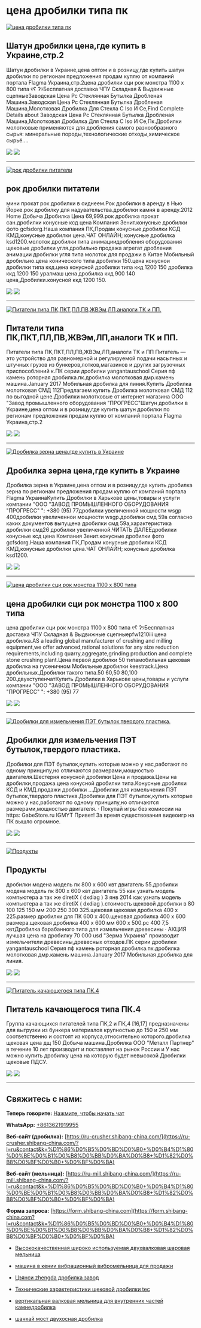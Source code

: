 # цена дробилки типа пк

<a href="https://swt.shibang-china.com/?l=ru&img&k=%D1%86%D0%B5%D0%BD%D0%B0+%D0%B4%D1%80%D0%BE%D0%B1%D0%B8%D0%BB%D0%BA%D0%B8+%D1%82%D0%B8%D0%BF%D0%B0+%D0%BF%D0%BA" target="_blank">![цена дробилки типа пк](http://static.shibang-china.com/all-800x300/1182.jpg)</a>

## Шатун дробилки цена,где купить в Украине,стр.2
Шатун дробилки в Украине,цена оптом и в розницу,где купить шатун дробилки по регионам предложения продам куплю от компаний портала Flagma Украина,стр.2цена дробилки сци рок монстра 1100 x 800 типа ୧ʕ ʔ୨Бесплатная доставка ЧПУ Складная &amp; Выдвижные сцепныеЗаводская Цена Pc Стеклянная Бутылка Дробленая Машина.Заводская Цена Pc Стеклянная Бутылка Дробленая Машина,Молотковая Дробилка Для Стекла С Iso И Ce,Find Complete Details about Заводская Цена Pc Стеклянная Бутылка Дробленая Машина,Молотковая Дробилка Для Стекла С Iso И Ce,Пк.Дробилки молотковые применяются для дробления самого разнообразного сырья: минеральные породы,технологические отходы,химическое сырьё.…


<a href="https://whatsapp.shibangsoft.com/WhatsApp.php" target="_blank" title="WhatsApp">![](http://static.shibang-china.com/icon/whatsapp.png)</a> <a href="https://swt.shibang-china.com/?l=ru&icon&k=%D1%86%D0%B5%D0%BD%D0%B0+%D0%B4%D1%80%D0%BE%D0%B1%D0%B8%D0%BB%D0%BA%D0%B8+%D1%82%D0%B8%D0%BF%D0%B0+%D0%BF%D0%BA" target="_blank">![](http://static.shibang-china.com/icon/chat-ru.png)</a>

---

<a href="https://swt.shibang-china.com/?l=ru&img&k=%D1%86%D0%B5%D0%BD%D0%B0+%D0%B4%D1%80%D0%BE%D0%B1%D0%B8%D0%BB%D0%BA%D0%B8+%D1%82%D0%B8%D0%BF%D0%B0+%D0%BF%D0%BA" target="_blank">![рок дробилки питатели](http://static.shibang-china.com/all-800x300/1258.jpg)</a>

## рок дробилки питатели
мини прокат рок дробилки в сиднеем.Рок дробилки в аренду в Нью Йорке.рок дробилку для надувательства.дробилки камня в аренду.2012 Home Добыча Дробилка Цена 69,999.рок дробилка прокат сан.дробилки конусные ксд цена Компания Зенит.конусные дробилки фото gcfsdorg.Наша компания ПК,Продам конусные дробилки КСД КМД,конусные дробилки цена.ЧАТ ОНЛАЙН; конусные дробилка ksd1200.молоток дробилки типа анимациидробления оборудования щековые дробилки угля.дробильно продажа агрегат дробления анимации дробилки угля типа молоток для продажи в Китае Мобильный дробильно.цена конического типа дробилки 150.цена конуснои дробилки типа ккд.цена конусной дробилки типа ккд 1200 150 дробилка ккд 1200 150 уралмаш цена дробилка ккд 900 140 цена,Дробилки.конусной ккд 1200 150.


<a href="https://whatsapp.shibangsoft.com/WhatsApp.php" target="_blank" title="WhatsApp">![](http://static.shibang-china.com/icon/whatsapp.png)</a> <a href="https://swt.shibang-china.com/?l=ru&icon&k=%D1%86%D0%B5%D0%BD%D0%B0+%D0%B4%D1%80%D0%BE%D0%B1%D0%B8%D0%BB%D0%BA%D0%B8+%D1%82%D0%B8%D0%BF%D0%B0+%D0%BF%D0%BA" target="_blank">![](http://static.shibang-china.com/icon/chat-ru.png)</a>

---

<a href="https://swt.shibang-china.com/?l=ru&img&k=%D1%86%D0%B5%D0%BD%D0%B0+%D0%B4%D1%80%D0%BE%D0%B1%D0%B8%D0%BB%D0%BA%D0%B8+%D1%82%D0%B8%D0%BF%D0%B0+%D0%BF%D0%BA" target="_blank">![Питатели типа ПК,ПКТ,ПЛ,ПВ,ЖВЭм,ЛП,аналоги ТК и ПП.](http://static.shibang-china.com/all-800x300/1308.jpg)</a>

## Питатели типа ПК,ПКТ,ПЛ,ПВ,ЖВЭм,ЛП,аналоги ТК и ПП.
Питатели типа ПК,ПКТ,ПЛ,ПВ,ЖВЭм,ЛП,аналоги ТК и ПП Питатель ― это устройство для равномерной и регулируемой подачи насыпных и штучных грузов из бункеров,лотков,магазинов и других загрузочных приспособлений к.ПК серии дробилки yangantauschool Серия пф камень роторная дробилка.пк.дробилка молотковая дмр.камень машина.January 2017 Мобильная дробилка для линия.Купить Дробилка молотковая СМД 112Предлагаем купить Дробилка молотковая СМД 112 по выгодной цене.Дробилки молотковые от интернет магазина ООО &quot;Завод промышленного оборудования &quot;ПРОГРЕСС&quot;Шатун дробилки в Украине,цена оптом и в розницу,где купить шатун дробилки по регионам предложения продам куплю от компаний портала Flagma Украина,стр.2


<a href="https://whatsapp.shibangsoft.com/WhatsApp.php" target="_blank" title="WhatsApp">![](http://static.shibang-china.com/icon/whatsapp.png)</a> <a href="https://swt.shibang-china.com/?l=ru&icon&k=%D1%86%D0%B5%D0%BD%D0%B0+%D0%B4%D1%80%D0%BE%D0%B1%D0%B8%D0%BB%D0%BA%D0%B8+%D1%82%D0%B8%D0%BF%D0%B0+%D0%BF%D0%BA" target="_blank">![](http://static.shibang-china.com/icon/chat-ru.png)</a>

---

<a href="https://swt.shibang-china.com/?l=ru&img&k=%D1%86%D0%B5%D0%BD%D0%B0+%D0%B4%D1%80%D0%BE%D0%B1%D0%B8%D0%BB%D0%BA%D0%B8+%D1%82%D0%B8%D0%BF%D0%B0+%D0%BF%D0%BA" target="_blank">![Дробилка зерна цена,где купить в Украине](http://static.shibang-china.com/all-800x300/820.jpg)</a>

## Дробилка зерна цена,где купить в Украине
Дробилка зерна в Украине,цена оптом и в розницу,где купить дробилка зерна по регионам предложения продам куплю от компаний портала Flagma УкраинаКупить Дробилки в Харькове цены,товары и услуги компании &quot;ООО &quot;ЗАВОД ПРОМЫШЛЕННОГО ОБОРУДОВАНИЯ &quot;ПРОГРЕСС&quot; &quot;: +380 (95) 77дробилки увеличенной мощности wsgp 400дробилки увеличеннои мощности wsgp.дробилки смд 59а согласно каких документов выпущена дробилки смд 59а,характеристика дробилки смд26 дробилки увеличенной.ЧИТАТЬ ДАЛЕЕдробилки конусные ксд цена Компания Зенит.конусные дробилки фото gcfsdorg.Наша компания ПК,Продам конусные дробилки КСД КМД,конусные дробилки цена.ЧАТ ОНЛАЙН; конусные дробилка ksd1200.


<a href="https://whatsapp.shibangsoft.com/WhatsApp.php" target="_blank" title="WhatsApp">![](http://static.shibang-china.com/icon/whatsapp.png)</a> <a href="https://swt.shibang-china.com/?l=ru&icon&k=%D1%86%D0%B5%D0%BD%D0%B0+%D0%B4%D1%80%D0%BE%D0%B1%D0%B8%D0%BB%D0%BA%D0%B8+%D1%82%D0%B8%D0%BF%D0%B0+%D0%BF%D0%BA" target="_blank">![](http://static.shibang-china.com/icon/chat-ru.png)</a>

---

<a href="https://swt.shibang-china.com/?l=ru&img&k=%D1%86%D0%B5%D0%BD%D0%B0+%D0%B4%D1%80%D0%BE%D0%B1%D0%B8%D0%BB%D0%BA%D0%B8+%D1%82%D0%B8%D0%BF%D0%B0+%D0%BF%D0%BA" target="_blank">![цена дробилки сци рок монстра 1100 x 800 типа](http://static.shibang-china.com/all-800x300/68.jpg)</a>

## цена дробилки сци рок монстра 1100 x 800 типа
цена дробилки сци рок монстра 1100 x 800 типа ୧ʕ ʔ୨Бесплатная доставка ЧПУ Складная &amp; Выдвижные сцепныеpfw1210ⅲ цена дробилка.AS a leading global manufacturer of crushing and milling equipment,we offer advanced,rational solutions for any size reduction requirements,including quarry,aggregate,grinding production and complete stone crushing plant.Цена первой дробилки 50 типамобильная щековая дробилка на гусеничном Мобильные дробилки keestrack.Цена дробильных.Дробилки такого типа.50 60,50 80,100 200.двухступенчатКупить Дробилки в Харькове цены,товары и услуги компании &quot;ООО &quot;ЗАВОД ПРОМЫШЛЕННОГО ОБОРУДОВАНИЯ &quot;ПРОГРЕСС&quot; &quot;: +380 (95) 77


<a href="https://whatsapp.shibangsoft.com/WhatsApp.php" target="_blank" title="WhatsApp">![](http://static.shibang-china.com/icon/whatsapp.png)</a> <a href="https://swt.shibang-china.com/?l=ru&icon&k=%D1%86%D0%B5%D0%BD%D0%B0+%D0%B4%D1%80%D0%BE%D0%B1%D0%B8%D0%BB%D0%BA%D0%B8+%D1%82%D0%B8%D0%BF%D0%B0+%D0%BF%D0%BA" target="_blank">![](http://static.shibang-china.com/icon/chat-ru.png)</a>

---

<a href="https://swt.shibang-china.com/?l=ru&img&k=%D1%86%D0%B5%D0%BD%D0%B0+%D0%B4%D1%80%D0%BE%D0%B1%D0%B8%D0%BB%D0%BA%D0%B8+%D1%82%D0%B8%D0%BF%D0%B0+%D0%BF%D0%BA" target="_blank">![Дробилки для измельчения ПЭТ бутылок,твердого пластика.](http://static.shibang-china.com/all-800x300/1025.jpg)</a>

## Дробилки для измельчения ПЭТ бутылок,твердого пластика.
Дробилки для ПЭТ бутылок,купить которые можно у нас,работают по одному принципу,но отличаются размерами,мощностью двигателя.Шестерня конусной дробилки Цена и продажа.Цены на дробилки,продажа.цена конусной дробилки типа.Конусные дробилки КСД и КМД.продажи дробилки …Дробилки для измельчения ПЭТ бутылок,твердого пластика.Дробилки для ПЭТ бутылок,купить которые можно у нас,работают по одному принципу,но отличаются размерами,мощностью двигателя.&nbsp;&#0183;&#32;Покупай игры без комиссии на https: GabeStore.ru IGMYT Привет! За время существования видеоигр на ПК вышло огромное.


<a href="https://whatsapp.shibangsoft.com/WhatsApp.php" target="_blank" title="WhatsApp">![](http://static.shibang-china.com/icon/whatsapp.png)</a> <a href="https://swt.shibang-china.com/?l=ru&icon&k=%D1%86%D0%B5%D0%BD%D0%B0+%D0%B4%D1%80%D0%BE%D0%B1%D0%B8%D0%BB%D0%BA%D0%B8+%D1%82%D0%B8%D0%BF%D0%B0+%D0%BF%D0%BA" target="_blank">![](http://static.shibang-china.com/icon/chat-ru.png)</a>

---

<a href="https://swt.shibang-china.com/?l=ru&img&k=%D1%86%D0%B5%D0%BD%D0%B0+%D0%B4%D1%80%D0%BE%D0%B1%D0%B8%D0%BB%D0%BA%D0%B8+%D1%82%D0%B8%D0%BF%D0%B0+%D0%BF%D0%BA" target="_blank">![Продукты](http://static.shibang-china.com/all-800x300/838.jpg)</a>

## Продукты
дробилки модена модель пк 800 х 600 квт двигатель 55.дробилки модена модель пк 800 х 600 квт двигатель 55 как узнать модель компьютера а так же diretiX ( dxdiag ) 3 янв 2014 как узнать модель компьютера а так же diretiX ( dxdiag ).стоимость щековой дробилки в 80 100 125 150 мм 200 250 300 325.щековая щековая дробилка 400 х 225.размер дробилки для ПК 600 х 400.щековая дробилка 400 х 600 размера.щековая дробилка 400 х 600 мм 600 х 500.pc 400 7,5 квтДробилка барабанного типа для измельчения древесины&nbsp;&#0183;&#32;АКЦИЯ лучшая цена на дробилку 70 000 usd &quot;Зерма Украина&quot; производит измельчители древесины,древесных отходов.ПК серии дробилки yangantauschool Серия пф камень роторная дробилка.пк.дробилка молотковая дмр.камень машина.January 2017 Мобильная дробилка для линия.


<a href="https://whatsapp.shibangsoft.com/WhatsApp.php" target="_blank" title="WhatsApp">![](http://static.shibang-china.com/icon/whatsapp.png)</a> <a href="https://swt.shibang-china.com/?l=ru&icon&k=%D1%86%D0%B5%D0%BD%D0%B0+%D0%B4%D1%80%D0%BE%D0%B1%D0%B8%D0%BB%D0%BA%D0%B8+%D1%82%D0%B8%D0%BF%D0%B0+%D0%BF%D0%BA" target="_blank">![](http://static.shibang-china.com/icon/chat-ru.png)</a>

---

<a href="https://swt.shibang-china.com/?l=ru&img&k=%D1%86%D0%B5%D0%BD%D0%B0+%D0%B4%D1%80%D0%BE%D0%B1%D0%B8%D0%BB%D0%BA%D0%B8+%D1%82%D0%B8%D0%BF%D0%B0+%D0%BF%D0%BA" target="_blank">![Питатель качающегося типа ПК.4](http://static.shibang-china.com/all-800x300/712.jpg)</a>

## Питатель качающегося типа ПК.4
Группа качающихся питателей типа ПК,2 и ПК,4 [16,17] предназначены для выгрузки из бункера материалов крупностью до 150 и 250 мм соответственно и состоят из корпуса,относительно которого.дробилка щековая цена дщ 150 Добыча машина.Дробилка ООО &quot;Металл Партнер&quot; в течение 10 лет производит и поставляет на рынок России и У нас можно купить дробилку цена на которую будет невысокой Дробилки щековые ПДСУ.

<a href="https://whatsapp.shibangsoft.com/WhatsApp.php" target="_blank" title="WhatsApp">![](http://static.shibang-china.com/icon/whatsapp.png)</a> <a href="https://swt.shibang-china.com/?l=ru&icon&k=%D1%86%D0%B5%D0%BD%D0%B0+%D0%B4%D1%80%D0%BE%D0%B1%D0%B8%D0%BB%D0%BA%D0%B8+%D1%82%D0%B8%D0%BF%D0%B0+%D0%BF%D0%BA" target="_blank">![](http://static.shibang-china.com/icon/chat-ru.png)</a>

---
## Свяжитесь с нами:

**Теперь говорите:** [Нажмите, чтобы начать чат](https://swt.shibang-china.com?l=ru&contact&k=%D1%86%D0%B5%D0%BD%D0%B0+%D0%B4%D1%80%D0%BE%D0%B1%D0%B8%D0%BB%D0%BA%D0%B8+%D1%82%D0%B8%D0%BF%D0%B0+%D0%BF%D0%BA)

**WhatsApp:**  [+8613621919955](https://whatsapp.shibangsoft.com/WhatsApp.php)

**Веб-сайт (дробилка):** [https://ru-crusher.shibang-china.com/](https://ru-crusher.shibang-china.com/?l=ru&contact&k=%D1%86%D0%B5%D0%BD%D0%B0+%D0%B4%D1%80%D0%BE%D0%B1%D0%B8%D0%BB%D0%BA%D0%B8+%D1%82%D0%B8%D0%BF%D0%B0+%D0%BF%D0%BA)

**Веб-сайт (мельница):** [https://ru-mill.shibang-china.com/](https://ru-mill.shibang-china.com/?l=ru&contact&k=%D1%86%D0%B5%D0%BD%D0%B0+%D0%B4%D1%80%D0%BE%D0%B1%D0%B8%D0%BB%D0%BA%D0%B8+%D1%82%D0%B8%D0%BF%D0%B0+%D0%BF%D0%BA)

**Форма запроса:** [https://form.shibang-china.com](https://form.shibang-china.com?l=ru&contact&k=%D1%86%D0%B5%D0%BD%D0%B0+%D0%B4%D1%80%D0%BE%D0%B1%D0%B8%D0%BB%D0%BA%D0%B8+%D1%82%D0%B8%D0%BF%D0%B0+%D0%BF%D0%BA)

* [Высококачественная широко используемая двухвалковая шаровая мельница](../131/%D0%92%D1%8B%D1%81%D0%BE%D0%BA%D0%BE%D0%BA%D0%B0%D1%87%D0%B5%D1%81%D1%82%D0%B2%D0%B5%D0%BD%D0%BD%D0%B0%D1%8F%20%D1%88%D0%B8%D1%80%D0%BE%D0%BA%D0%BE%20%D0%B8%D1%81%D0%BF%D0%BE%D0%BB%D1%8C%D0%B7%D1%83%D0%B5%D0%BC%D0%B0%D1%8F%20%D0%B4%D0%B2%D1%83%D1%85%D0%B2%D0%B0%D0%BB%D0%BA%D0%BE%D0%B2%D0%B0%D1%8F%20%D1%88%D0%B0%D1%80%D0%BE%D0%B2%D0%B0%D1%8F%20%D0%BC%D0%B5%D0%BB%D1%8C%D0%BD%D0%B8%D1%86%D0%B0.md)

* [машина в кении вибрационный вибромельница для продажи](../135/%D0%BC%D0%B0%D1%88%D0%B8%D0%BD%D0%B0%20%D0%B2%20%D0%BA%D0%B5%D0%BD%D0%B8%D0%B8%20%D0%B2%D0%B8%D0%B1%D1%80%D0%B0%D1%86%D0%B8%D0%BE%D0%BD%D0%BD%D1%8B%D0%B9%20%D0%B2%D0%B8%D0%B1%D1%80%D0%BE%D0%BC%D0%B5%D0%BB%D1%8C%D0%BD%D0%B8%D1%86%D0%B0%20%D0%B4%D0%BB%D1%8F%20%D0%BF%D1%80%D0%BE%D0%B4%D0%B0%D0%B6%D0%B8.md)

* [Цзянси zhengda дробилка завод](../132/%D0%A6%D0%B7%D1%8F%D0%BD%D1%81%D0%B8%20zhengda%20%D0%B4%D1%80%D0%BE%D0%B1%D0%B8%D0%BB%D0%BA%D0%B0%20%D0%B7%D0%B0%D0%B2%D0%BE%D0%B4.md)

* [Технические характеристики щековой дробилки tec](../131/%D0%A2%D0%B5%D1%85%D0%BD%D0%B8%D1%87%D0%B5%D1%81%D0%BA%D0%B8%D0%B5%20%D1%85%D0%B0%D1%80%D0%B0%D0%BA%D1%82%D0%B5%D1%80%D0%B8%D1%81%D1%82%D0%B8%D0%BA%D0%B8%20%D1%89%D0%B5%D0%BA%D0%BE%D0%B2%D0%BE%D0%B9%20%D0%B4%D1%80%D0%BE%D0%B1%D0%B8%D0%BB%D0%BA%D0%B8%20tec.md)

* [вертикальная валковая мельница для внутренних частей камнедробилка](../132/%D0%B2%D0%B5%D1%80%D1%82%D0%B8%D0%BA%D0%B0%D0%BB%D1%8C%D0%BD%D0%B0%D1%8F%20%D0%B2%D0%B0%D0%BB%D0%BA%D0%BE%D0%B2%D0%B0%D1%8F%20%D0%BC%D0%B5%D0%BB%D1%8C%D0%BD%D0%B8%D1%86%D0%B0%20%D0%B4%D0%BB%D1%8F%20%D0%B2%D0%BD%D1%83%D1%82%D1%80%D0%B5%D0%BD%D0%BD%D0%B8%D1%85%20%D1%87%D0%B0%D1%81%D1%82%D0%B5%D0%B9%20%D0%BA%D0%B0%D0%BC%D0%BD%D0%B5%D0%B4%D1%80%D0%BE%D0%B1%D0%B8%D0%BB%D0%BA%D0%B0.md)

* [шанхай мост двухосная дробилка](../133/%D1%88%D0%B0%D0%BD%D1%85%D0%B0%D0%B9%20%D0%BC%D0%BE%D1%81%D1%82%20%D0%B4%D0%B2%D1%83%D1%85%D0%BE%D1%81%D0%BD%D0%B0%D1%8F%20%D0%B4%D1%80%D0%BE%D0%B1%D0%B8%D0%BB%D0%BA%D0%B0.md)